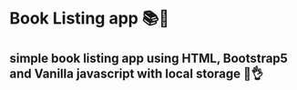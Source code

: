 # Book Listing app 📚🔖
## simple book listing app using HTML, Bootstrap5 and Vanilla javascript with local storage 🏪👌
